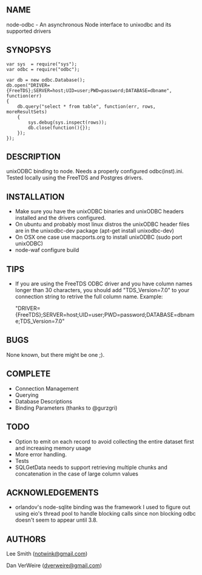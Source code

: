 NAME
----

node-odbc - An asynchronous Node interface to unixodbc and its supported drivers

SYNOPSYS
--------

	var sys  = require("sys");
	var odbc = require("odbc");

	var db = new odbc.Database();
	db.open("DRIVER={FreeTDS};SERVER=host;UID=user;PWD=password;DATABASE=dbname", function(err)
	{
		db.query("select * from table", function(err, rows, moreResultSets)
		{
			sys.debug(sys.inspect(rows));
			db.close(function(){});
		});
	});


DESCRIPTION
-----------

unixODBC binding to node. Needs a properly configured odbc(inst).ini.  Tested locally using the FreeTDS and Postgres drivers.


INSTALLATION
------------

- Make sure you have the unixODBC binaries and unixODBC headers installed and the drivers configured.
 - On ubuntu and probably most linux distros the unixODBC header files are in the unixodbc-dev package (apt-get install unixodbc-dev)
 - On OSX one case use macports.org to install unixODBC (sudo port unixODBC)
- node-waf configure build



TIPS
----

- If you are using the FreeTDS ODBC driver and you have column names longer than 30 characters, you should add "TDS_Version=7.0" to your connection string to retrive the full column name.
  Example: 

  "DRIVER={FreeTDS};SERVER=host;UID=user;PWD=password;DATABASE=dbname;TDS_Version=7.0"


BUGS
----

None known, but there might be one ;).

COMPLETE
--------

- Connection Management
- Querying
- Database Descriptions
- Binding Parameters (thanks to @gurzgri)

TODO
----

- Option to emit on each record to avoid collecting the entire dataset first and increasing memory usage
- More error handling.
- Tests
- SQLGetData needs to support retrieving multiple chunks and concatenation in the case of large	column values

ACKNOWLEDGEMENTS
----------------

- orlandov's node-sqlite binding was the framework I used to figure out using eio's thread pool to handle blocking calls since non blocking odbc doesn't seem to appear until 3.8.

AUTHORS
------

Lee Smith (notwink@gmail.com)

Dan VerWeire (dverweire@gmail.com)